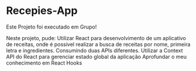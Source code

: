 # Recepies-App

Este Projeto foi executado em Grupo!

Neste projeto, pude:
  Utilizar React para desenvolvimento de um aplicativo de receitas, onde é possível realizar a busca de receitas por nome, primeira letra e ingredientes. Consumindo duas APIs diferentes.
  Utilizar a Context API do React para gerenciar estado global da aplicação
  Aprofundar o meu conhecimento em React Hooks

